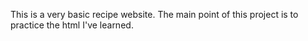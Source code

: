 This is a very basic recipe website. The main point of this project is to practice the html I've learned.
